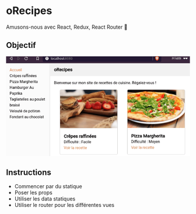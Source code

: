 # oRecipes

Amusons-nous avec React, Redux, React Router :tada:

## Objectif

![](resultat.gif)


## Instructions

- Commencer par du statique
- Poser les props
- Utiliser les data statiques
- Utiliser le router pour les différentes vues
